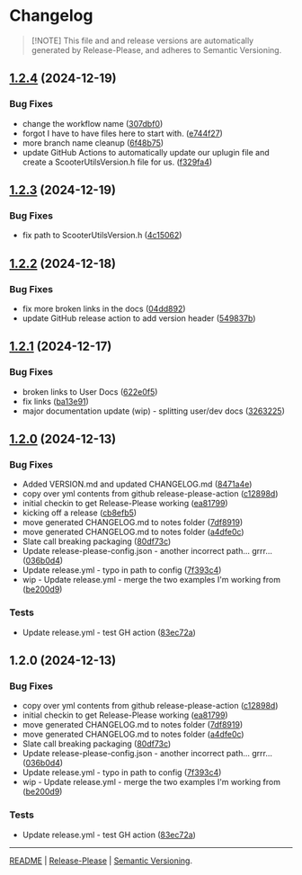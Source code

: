 # Changelog
>[!NOTE] This file and and release versions are automatically generated by Release-Please, and adheres to Semantic Versioning.


## [1.2.4](https://github.com/ScottKirvan/ScooterUtils/compare/v1.2.3...v1.2.4) (2024-12-19)


### Bug Fixes

* change the workflow name ([307dbf0](https://github.com/ScottKirvan/ScooterUtils/commit/307dbf0acdcaee12cde55c9b8471b1b50a6f369d))
* forgot I have to have files here to start with. ([e744f27](https://github.com/ScottKirvan/ScooterUtils/commit/e744f27f9e3e1a9249710a843d749023ddf29890))
* more branch name cleanup ([6f48b75](https://github.com/ScottKirvan/ScooterUtils/commit/6f48b75065d3f267dc511f872778045fe4a195af))
* update GitHub Actions to automatically update our uplugin file and create a ScooterUtilsVersion.h file for us. ([f329fa4](https://github.com/ScottKirvan/ScooterUtils/commit/f329fa45c62c76e8366b0b6f757654440c0fa427))

## [1.2.3](https://github.com/ScottKirvan/ScooterUtils/compare/v1.2.2...v1.2.3) (2024-12-19)


### Bug Fixes

* fix path to ScooterUtilsVersion.h ([4c15062](https://github.com/ScottKirvan/ScooterUtils/commit/4c1506237700c08e5057e6392ec059112fc9fd9b))

## [1.2.2](https://github.com/ScottKirvan/ScooterUtils/compare/v1.2.1...v1.2.2) (2024-12-18)


### Bug Fixes

* fix more broken links in the docs ([04dd892](https://github.com/ScottKirvan/ScooterUtils/commit/04dd89209e6217c61f79446649321975bd47b9d7))
* update GitHub release action to add version header ([549837b](https://github.com/ScottKirvan/ScooterUtils/commit/549837b7fdbbc2957a782c7ee99a514260f6cefc))

## [1.2.1](https://github.com/ScottKirvan/ScooterUtils/compare/v1.2.0...v1.2.1) (2024-12-17)


### Bug Fixes

* broken links to User Docs ([622e0f5](https://github.com/ScottKirvan/ScooterUtils/commit/622e0f57467211585137a1ada2a22cde73517b30))
* fix links ([ba13e91](https://github.com/ScottKirvan/ScooterUtils/commit/ba13e91be3649da9a5c8a4df7b155e71fdc7c199))
* major documentation update (wip) - splitting user/dev docs ([3263225](https://github.com/ScottKirvan/ScooterUtils/commit/32632255a2a9964dc7d03bf8ac04754d08b46aa0))

## [1.2.0](https://github.com/ScottKirvan/ScooterUtils/compare/v1.2.0...v1.2.0) (2024-12-13)


### Bug Fixes

* Added VERSION.md and updated CHANGELOG.md ([8471a4e](https://github.com/ScottKirvan/ScooterUtils/commit/8471a4ec24f92f8589398aab52dfe86b37012920))
* copy over yml contents from github release-please-action ([c12898d](https://github.com/ScottKirvan/ScooterUtils/commit/c12898d98c6d83ef63ecdf0b56016c5cffda1170))
* initial checkin to get Release-Please working ([ea81799](https://github.com/ScottKirvan/ScooterUtils/commit/ea81799be2d25ea5c86eeb35d562d9933e63136a))
* kicking off a release ([cb8efb5](https://github.com/ScottKirvan/ScooterUtils/commit/cb8efb51809b5f577939598539e2dff73f81ffbe))
* move generated CHANGELOG.md to notes folder ([7df8919](https://github.com/ScottKirvan/ScooterUtils/commit/7df89197b274a9dd6deddcf567ef13c10301d44d))
* move generated CHANGELOG.md to notes folder ([a4dfe0c](https://github.com/ScottKirvan/ScooterUtils/commit/a4dfe0c4616e347cc96902dcfce50216b61f62b7))
* Slate call breaking packaging ([80df73c](https://github.com/ScottKirvan/ScooterUtils/commit/80df73c77124a0bdfe72451f82b66208958aa3c1))
* Update release-please-config.json - another incorrect path... grrr... ([036b0d4](https://github.com/ScottKirvan/ScooterUtils/commit/036b0d4ace579c69867dfa9a9383ca0e66e4b485))
* Update release.yml - typo in path to config ([7f393c4](https://github.com/ScottKirvan/ScooterUtils/commit/7f393c4b975f0b097803eee10ce7b9a5f7eeaca7))
* wip - Update release.yml - merge the two examples I'm working from ([be200d9](https://github.com/ScottKirvan/ScooterUtils/commit/be200d9d9f5a310516ba2ce39e9da4a6857e801a))


### Tests

* Update release.yml - test GH action ([83ec72a](https://github.com/ScottKirvan/ScooterUtils/commit/83ec72abcd6c3f33955d28f5dd3cb0c1d5817e4c))

## 1.2.0 (2024-12-13)


### Bug Fixes

* copy over yml contents from github release-please-action ([c12898d](https://github.com/ScottKirvan/ScooterUtils/commit/c12898d98c6d83ef63ecdf0b56016c5cffda1170))
* initial checkin to get Release-Please working ([ea81799](https://github.com/ScottKirvan/ScooterUtils/commit/ea81799be2d25ea5c86eeb35d562d9933e63136a))
* move generated CHANGELOG.md to notes folder ([7df8919](https://github.com/ScottKirvan/ScooterUtils/commit/7df89197b274a9dd6deddcf567ef13c10301d44d))
* move generated CHANGELOG.md to notes folder ([a4dfe0c](https://github.com/ScottKirvan/ScooterUtils/commit/a4dfe0c4616e347cc96902dcfce50216b61f62b7))
* Slate call breaking packaging ([80df73c](https://github.com/ScottKirvan/ScooterUtils/commit/80df73c77124a0bdfe72451f82b66208958aa3c1))
* Update release-please-config.json - another incorrect path... grrr... ([036b0d4](https://github.com/ScottKirvan/ScooterUtils/commit/036b0d4ace579c69867dfa9a9383ca0e66e4b485))
* Update release.yml - typo in path to config ([7f393c4](https://github.com/ScottKirvan/ScooterUtils/commit/7f393c4b975f0b097803eee10ce7b9a5f7eeaca7))
* wip - Update release.yml - merge the two examples I'm working from ([be200d9](https://github.com/ScottKirvan/ScooterUtils/commit/be200d9d9f5a310516ba2ce39e9da4a6857e801a))


### Tests

* Update release.yml - test GH action ([83ec72a](https://github.com/ScottKirvan/ScooterUtils/commit/83ec72abcd6c3f33955d28f5dd3cb0c1d5817e4c))


---
[README](../README.md) | [Release-Please](https://github.com/googleapis/release-please-action) |
[Semantic Versioning](https://semver.org/spec/v2.0.0.html).